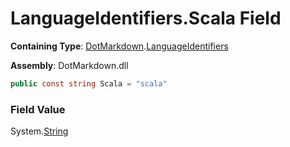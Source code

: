 # LanguageIdentifiers\.Scala Field

**Containing Type**: [DotMarkdown](../../README.md)\.[LanguageIdentifiers](../README.md)

**Assembly**: DotMarkdown\.dll

```csharp
public const string Scala = "scala"
```

### Field Value

System\.[String](https://docs.microsoft.com/en-us/dotnet/api/system.string)